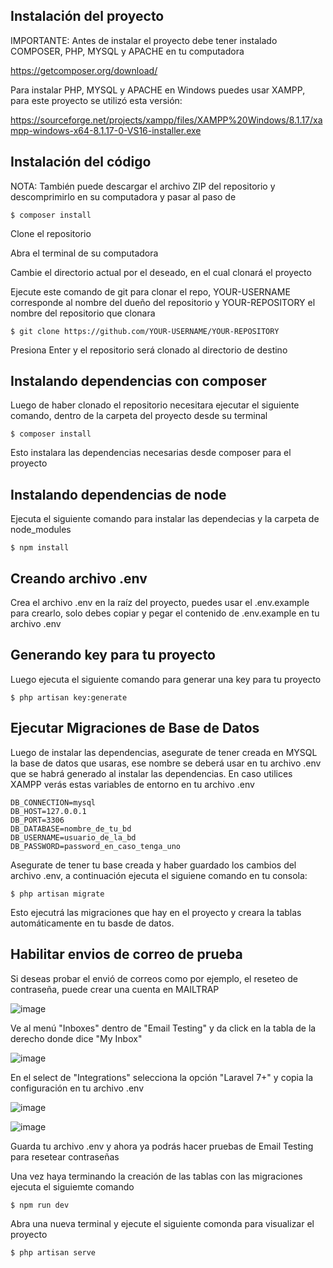 ## Instalación del proyecto

IMPORTANTE: Antes de instalar el proyecto debe tener instalado COMPOSER, PHP, MYSQL y APACHE en tu computadora

   https://getcomposer.org/download/
   
Para instalar PHP, MYSQL y APACHE en Windows puedes usar XAMPP, para este proyecto se utilizó esta versión:

   https://sourceforge.net/projects/xampp/files/XAMPP%20Windows/8.1.17/xampp-windows-x64-8.1.17-0-VS16-installer.exe

## Instalación del código

NOTA: También puede descargar el archivo ZIP del repositorio y descomprimirlo en su computadora y pasar al paso de 
    
    $ composer install

Clone el repositorio

Abra el terminal de su computadora 

Cambie el directorio actual por el deseado, en el cual clonará el proyecto

Ejecute este comando de git para clonar el repo, YOUR-USERNAME corresponde al nombre del dueño del repositorio 
y YOUR-REPOSITORY el nombre del repositorio que clonara

    $ git clone https://github.com/YOUR-USERNAME/YOUR-REPOSITORY
    
Presiona Enter y el repositorio será clonado al directorio de destino

## Instalando dependencias con composer

Luego de haber clonado el repositorio necesitara ejecutar el siguiente comando, dentro de la carpeta del proyecto desde su terminal

    $ composer install

Esto instalara las dependencias necesarias desde composer para el proyecto

## Instalando dependencias de node

Ejecuta el siguiente comando para instalar las dependecias y la carpeta de node_modules

    $ npm install
    
## Creando archivo .env

Crea el archivo .env en la raíz del proyecto, puedes usar el .env.example para crearlo, solo debes copiar y pegar el contenido de .env.example en tu archivo .env

## Generando key para tu proyecto

Luego ejecuta el siguiente comando para generar una key para tu proyecto

    $ php artisan key:generate

## Ejecutar Migraciones de Base de Datos

Luego de instalar las dependencias, asegurate de tener creada en MYSQL la base de datos que usaras, ese nombre se deberá usar en tu archivo .env
que se habrá generado al instalar las dependencias. En caso utilices XAMPP verás estas variables de entorno en tu archivo .env

    DB_CONNECTION=mysql
    DB_HOST=127.0.0.1
    DB_PORT=3306
    DB_DATABASE=nombre_de_tu_bd
    DB_USERNAME=usuario_de_la_bd
    DB_PASSWORD=password_en_caso_tenga_uno
    
Asegurate de tener tu base creada y haber guardado los cambios del archivo .env, a continuación ejecuta el siguiene comando en tu consola:

    $ php artisan migrate
    
Esto ejecutrá las migraciones que hay en el proyecto y creara la tablas automáticamente en tu basde de datos.

## Habilitar envios de correo de prueba

Si deseas probar el envió de correos como por ejemplo, el reseteo de contraseña, puede crear una cuenta en MAILTRAP

![image](https://user-images.githubusercontent.com/7317955/232350154-db1c4a54-6f47-4564-a5bf-1bb4ad53edcd.png)

Ve al menú "Inboxes" dentro de "Email Testing" y da click en la tabla de la derecho donde dice "My Inbox"

![image](https://user-images.githubusercontent.com/7317955/232350339-19e31cfa-812d-42e2-b7ff-a9251f916cf6.png)

En el select de "Integrations" selecciona la opción "Laravel 7+" y copia la configuración en tu archivo .env

![image](https://user-images.githubusercontent.com/7317955/232350531-ca4564c6-b79e-41a8-aa30-5d948cce3f98.png)

![image](https://user-images.githubusercontent.com/7317955/232350576-cb763a6c-afb6-4290-b9ad-2cbaed63a6d7.png)

Guarda tu archivo .env y ahora ya podrás hacer pruebas de Email Testing para resetear contraseñas



Una vez haya terminando la creación de las tablas con las migraciones ejecuta el siguiemte comando

    $ npm run dev

Abra una nueva terminal y ejecute el siguiente comonda para visualizar el proyecto

    $ php artisan serve
